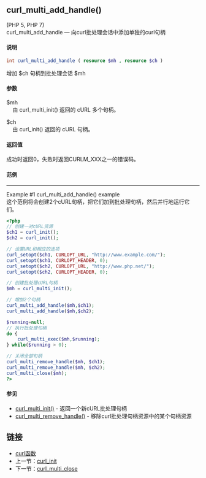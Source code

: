 
## curl_multi_add_handle()
(PHP 5, PHP 7)  
curl_multi_add_handle — 向curl批处理会话中添加单独的curl句柄

#### 说明  
```php
int curl_multi_add_handle ( resource $mh , resource $ch )
```

增加 $ch 句柄到批处理会话 $mh

#### 参数   
$mh  
&nbsp;&nbsp;&nbsp;&nbsp;由 curl_multi_init() 返回的 cURL 多个句柄。  

$ch  
&nbsp;&nbsp;&nbsp;&nbsp;由 curl_init() 返回的 cURL 句柄。  

#### 返回值
成功时返回0，失败时返回CURLM_XXX之一的错误码。

#### 范例   
---  
Example #1 curl_multi_add_handle() example  
这个范例将会创建2个cURL句柄，把它们加到批处理句柄，然后并行地运行它们。  

```php
<?php
// 创建一对cURL资源
$ch1 = curl_init();
$ch2 = curl_init();

// 设置URL和相应的选项
curl_setopt($ch1, CURLOPT_URL, "http://www.example.com/");
curl_setopt($ch1, CURLOPT_HEADER, 0);
curl_setopt($ch2, CURLOPT_URL, "http://www.php.net/");
curl_setopt($ch2, CURLOPT_HEADER, 0);

// 创建批处理cURL句柄
$mh = curl_multi_init();

// 增加2个句柄
curl_multi_add_handle($mh,$ch1);
curl_multi_add_handle($mh,$ch2);

$running=null;
// 执行批处理句柄
do {
    curl_multi_exec($mh,$running);
} while($running > 0);

// 关闭全部句柄
curl_multi_remove_handle($mh, $ch1);
curl_multi_remove_handle($mh, $ch2);
curl_multi_close($mh);
?>
```

#### 参见
- [curl_multi_init()](curl_multi_init.md) - 返回一个新cURL批处理句柄
- [curl_multi_remove_handle()](curl_multi_remove_handle.md) - 移除curl批处理句柄资源中的某个句柄资源

## 链接

- [curl函数](directory.md)
- 上一节：[curl_init](curl_init.md)
- 下一节：[curl_multi_close](curl_multi_close.md)
